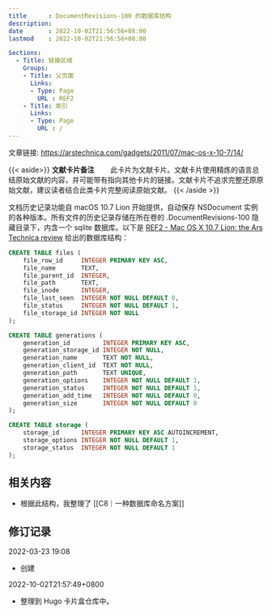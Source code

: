 ```yaml
---
title      : DocumentRevisions-100 的数据库结构
description: 
date       : 2022-10-02T21:56:56+08:00
lastmod    : 2022-10-02T21:56:56+08:00

Sections:
  - Title: 链接区域
    Groups:
    - Title: 父页面
      Links:
      - Type: Page
        URL : REF2
    - Title: 索引
      Links:
      - Type: Page
        URL : /
---
```

文章链接: https://arstechnica.com/gadgets/2011/07/mac-os-x-10-7/14/

{{< aside>}}
**文献卡片备注**
　　此卡片为文献卡片。文献卡片使用精炼的语言总结原始文献的内容，并可能带有指向其他卡片的链接。文献卡片不追求完整还原原始文献，建议读者结合此类卡片完整阅读原始文献。
{{< /aside >}}

文档历史记录功能自  macOS 10.7 Lion 开始提供，自动保存 NSDocument 实例的各种版本。所有文件的历史记录存储在所在卷的 .DocumentRevisions-100 隐藏目录下，内含一个 sqlite 数据库。以下是 [REF2 - Mac OS X 10.7 Lion: the Ars Technica review](ref2.html) 给出的数据库结构：

```sql
CREATE TABLE files (
    file_row_id     INTEGER PRIMARY KEY ASC,
    file_name       TEXT,
    file_parent_id  INTEGER,
    file_path       TEXT,
    file_inode      INTEGER,
    file_last_seen  INTEGER NOT NULL DEFAULT 0,
    file_status     INTEGER NOT NULL DEFAULT 1,
    file_storage_id INTEGER NOT NULL
);

CREATE TABLE generations (
    generation_id         INTEGER PRIMARY KEY ASC,
    generation_storage_id INTEGER NOT NULL,
    generation_name       TEXT NOT NULL,
    generation_client_id  TEXT NOT NULL,
    generation_path       TEXT UNIQUE,
    generation_options    INTEGER NOT NULL DEFAULT 1,
    generation_status     INTEGER NOT NULL DEFAULT 1,
    generation_add_time   INTEGER NOT NULL DEFAULT 0,
    generation_size       INTEGER NOT NULL DEFAULT 0
);

CREATE TABLE storage (
    storage_id      INTEGER PRIMARY KEY ASC AUTOINCREMENT,
    storage_options INTEGER NOT NULL DEFAULT 1,
    storage_status  INTEGER NOT NULL DEFAULT 1
);
```

## 相关内容

- 根据此结构，我整理了 [[C8｜一种数据库命名方案]]

## 修订记录
2022-03-23 19:08
* 创建

2022-10-02T21:57:49+0800
* 整理到 Hugo 卡片盒仓库中。
